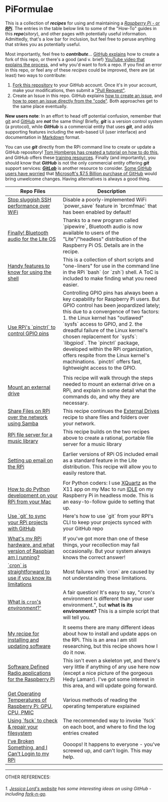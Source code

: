 # PiFormulae

This is a collection of ***recipes*** for using and maintaining a [*Raspberry Pi* - or ***RPi***](https://en.wikipedia.org/wiki/RPi). The entries in the table below link to some of the "How-To" guides in this ***repo***(*sitory*), and other pages with potentially useful information. Admittedly, that's a low bar for inclusion, but feel free to peruse anything that strikes you as potentially useful. 

Most importantly, feel free to ***contribute***… [GitHub explains](https://guides.github.com/activities/forking/) how to create a fork of this repo, or there's a good (and v. brief) [YouTube video that explains the process](https://www.youtube.com/watch?v=f5grYMXbAV0), and why you'd want to fork a repo. If you find an error in this repo, or feel any of these *recipes* could be improved, there are (at least) two ways to contribute:

1. [Fork this repository](https://guides.github.com/activities/forking/) to your GitHub account. Once it's in your account, make your modifications, then submit a ["Pull Request"](https://help.github.com/en/articles/about-pull-requests). 
2. Create an Issue in this repo. GitHub explains [how to create an issue](https://help.github.com/en/articles/creating-an-issue), and [how to open an issue directly from the "code"](<https://help.github.com/en/articles/opening-an-issue-from-code>). Both approaches get to the same place eventually. 

**New users note**: In an effort to head off potential confusion, remember that [git](<https://git-scm.com/>) and [GitHub](https://github.com/) are ***not*** the same thing! Briefly, ***git*** is a version control system (a protocol), while ***GitHub*** is a commercial entity that uses ***git***, and adds supporting features including the web-based UI (user interface) and documentation in [Markdown](https://en.wikipedia.org/wiki/Markdown) format. 

You can use ***git*** directly from the RPi command line to create or update a GitHub repository! [Tom Hombergs has created a tutorial on how to do this](https://reflectoring.io/github-fork-and-pull/), and GitHub offers these [training resources](https://try.github.io/). Finally (and importantly), you should know that ***GitHub*** is not the only commercial entity offering ***git*** support services: [***GitLab***](https://about.gitlab.com/) is another resource to consider. [Some GitHub users have worried](https://www.theverge.com/2018/6/18/17474284/microsoft-github-acquisition-developer-reaction) that [Microsoft's $7.5 Billion purchase of GitHub](https://blogs.microsoft.com/blog/2018/10/26/microsoft-completes-github-acquisition/) would bring unwelcome changes. Having alternatives is always a good thing. 

<table class="minimalistBlack">
<thead>
<tr>
<th width="35%">Repo Files</th>
<th width="65%">Description</th>
</tr>
</thead>
<tbody>
  <tr>
    <td><a href="SluggishSSH-aCure.md">Stop sluggish SSH performance over WiFi</a>
    </td>
    <td>Disable a poorly-implemented WiFi `power_save` feature in `brcmfmac` that has been enabled by default!
    </td>
  </tr>
  <tr>
    <td><a href="BluetoothAudio-RPi3A-BookwormLite.md">Finally! Bluetooth audio for the Lite OS</a>
    </td>
    <td>Thanks to a new program called `pipewire`, Bluetooth audio is now available to users of the "Lite"/"headless" distribution of the Raspberry Pi OS. Details are in the recipe. 
    </td>
  </tr>
<tr>
<td><a href="UsefulShellTricks.md">Handy features to know for using the shell</a></td>
  <td>This is a collection of short scripts and "one-liners" for use in the command line in the RPi `bash` (or `zsh`)  shell. A ToC is included to make finding what you need easier.   </td>
</tr>
<tr>
<td><a href="Build_pinctrl_for-bullseye.md">Use RPi's `pinctrl` to control GPIO pins</a></td>
  <td>Controlling GPIO pins has always been a key capability for Raspberry Pi users. But GPIO control has been jeopardized lately; this due to a convergence of two factors: 1. the Linux kernel has "outlawed" `sysfs` access to GPIO, and 2. the dreadful failure of the Linux kernel's chosen replacement for `sysfs`: `libgpiod`. The `pinctrl` package, developed within the RPi organization, offers respite from the Linux kernel's machinations. `pinctrl` offers fast, lightweight access to the GPIO. 
  </td>
</tr>
<tr>  
  <td></td>
  <td></td>
</tr>
<tr>
<td><a href="ExternalDrives.md">Mount an external drive</a></td>
<td>This recipe will walk through the steps needed to mount an external drive on a RPi, and explain in some detail what the commands do, and why they are necessary.</td>
</tr>
<tr>
<td><a href="FileShare.md">Share Files on RPi over the network using Samba</a></td>
  <td>This recipe continues the <a href="ExternalDrives.md">External Drives</a> recipe to share files and folders over your network.</td>
</tr>
<tr>  
  <td><a href="CreatingRationalMusicLibrary.md">RPi file server for a music library</td>
  <td>This recipe builds on the two recipes above to create a rational, portable file server for a music library</td>
</tr>  
<tr>  
  <td></td>
  <td></td>
</tr>
<tr>
  <td><a href="EmailForRPi.md">Setting up email on the RPi</a></td>
  <td>Earlier versions of RPi OS included email as a standard feature in the Lite distribution. This recipe will allow you to easily restore that.</td>
</tr>
<tr>  
  <td></td>
  <td></td>
</tr>
<tr>
<td><a href="XQuartzInstall.md">How to do Python development on your RPi from your Mac</a></td>
<td>For Python coders: I use <a href="https://www.xquartz.org/">XQuartz</a> as the X11 app on my Mac to run <a href="https://docs.python.org/3/library/idle.html">IDLE</a> on my Raspberry Pi in headless mode. This is an easy-to-follow guide to setting that up.</td>
</tr>
<tr>  
  <td><a href="UseGitOnRPiToGitHub.md">Use `git` to sync your RPi projects with GitHub</a></td>
  <td>Here's how to use `git` from your RPI's CLI to keep your projects synced with your GitHub repo</td>
</tr>
<tr>  
  <td></td>
  <td></td>
</tr>
<tr>  
  <td><a href="WhatHardwareAndSoftwareVersionRaspberryPi.md">What's my RPi hardware, and what version of Raspbian am I running?</a></td>
  <td>If you've got more than one of these things, your recollection may fail occasionally. But your system always knows the correct answer!</td>
</tr>
<tr>  
  <td><a href="MyCrontabDoesntWork.md">`cron` is straightforward to use if you know its limitations</a></td>
  <td>Most failures with `cron` are caused by not understanding these limitations.</td>
</tr>
<tr>  
  <td><a href="WhatIsCronEnvironment.md">What is <code>cron</code>'s <i>environment</i>?'</a></td>
  <td>A fair question! It's easy to say, "cron's environment is different than your user environment.", but <b>what is its environment?</b> This is a simple script that will tell you.</td>
</tr>
<tr>  
  <td></td>
  <td></td>
</tr>
<tr>
<td><a href="PackageMaintenance.md">My recipe for installing and updating software</a></td>
<td>It seems there are many different ideas about how to install and update apps on the RPi. This is an area I am still researching, but this recipe shows how I do it now.</td>
</tr>
<tr>
<td><a href="https://github.com/seamusdemora/PiFormulae/blob/master/SwDefRadio.md"> Software Defined Radio applications for the Raspberry Pi</a></td>
<td>This isn't even a skeleton yet, and there's very little if anything of any use here now (except a nice picture of the gorgeous Hedy Lamarr). I've got some interest in this area, and will update going forward.</td>
</tr>
<tr>
<td><a href="https://github.com/seamusdemora/PiFormulae/blob/master/CheckPiTemperature.md"> Get Operating Temperatures of Raspberry Pi: GPU, CPU, PMIC</a></td>
<td>Various methods of reading the operating temperature explained</td>
</tr>
<tr>
<td><a href="https://github.com/seamusdemora/PiFormulae/blob/master/fsckForRaspberryPi.md">Using `fsck` to check & repair your filesystem</a></td>
<td>The recommended way to invoke `fsck` on each boot, and where to find the log entries created</td>
</tr>
<tr>
<td><a href="https://github.com/seamusdemora/PiFormulae/blob/master/CanNotLoginToMyRPi.md">I've Broken Something, and I Can't Login to my RPi</a></td>
<td>Oooops! It happens to everyone - you've screwed up, and can't login. This may help.</td>
</tr>
</tbody>
</table>

------

OTHER REFERENCES: 

###### 1.  [Jessica Lord's website](http://jlord.us/) has some interesting ideas on using GitHub - including  [fork-n-go](http://jlord.us/forkngo/). 

<!---

 HIDDEN STUFF FOLLOWS:

```
<tr>
<td>Link text here</td>
<td>Explanatory text here</td>
</tr>
```



—>
